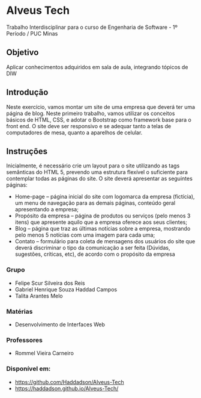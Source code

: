 
# Alveus Tech

Trabalho Interdisciplinar para o curso de Engenharia de Software - 1º Período / PUC Minas

## Objetivo

 Aplicar conhecimentos adquiridos em sala de aula, integrando tópicos de DIW
 
 ## Introdução
 
Neste exercício, vamos montar um site de uma empresa que deverá ter uma página de blog. Neste primeiro trabalho, vamos utilizar os conceitos básicos de HTML, CSS, e adotar o Bootstrap como framework base para o front end. O site deve ser responsivo e se adequar tanto a telas de computadores de mesa, quanto a aparelhos de celular.

## Instruções

Inicialmente, é necessário crie um layout para o site utilizando as tags semânticas do HTML 5, prevendo uma estrutura flexível o suficiente para contemplar todas as páginas do site. O site deverá apresentar as seguintes páginas: 
- Home-page – página inicial do site com logomarca da empresa (fictícia), um menu de navegação para as demais páginas, conteúdo geral apresentando a empresa; 
- Propósito da empresa – página de produtos ou serviços (pelo menos 3 itens) que apresente aquilo que a empresa oferece aos seus clientes; 
- Blog – página que traz as últimas notícias sobre a empresa, mostrando pelo menos 5 notícias com uma imagem para cada uma; 
- Contato – formulário para coleta de mensagens dos usuários do site que deverá discriminar o tipo da comunicação a ser feita (Dúvidas, sugestões, críticas, etc), de acordo com o propósito da empresa


### Grupo

- Felipe Scur Silveira dos Reis
- Gabriel Henrique Souza Haddad Campos
- Talita Arantes Melo

### Matérias

- Desenvolvimento de Interfaces Web

### Professores

- Rommel Vieira Carneiro

### Disponível em:

- https://github.com/Haddadson/Alveus-Tech
- https://haddadson.github.io/Alveus-Tech/

